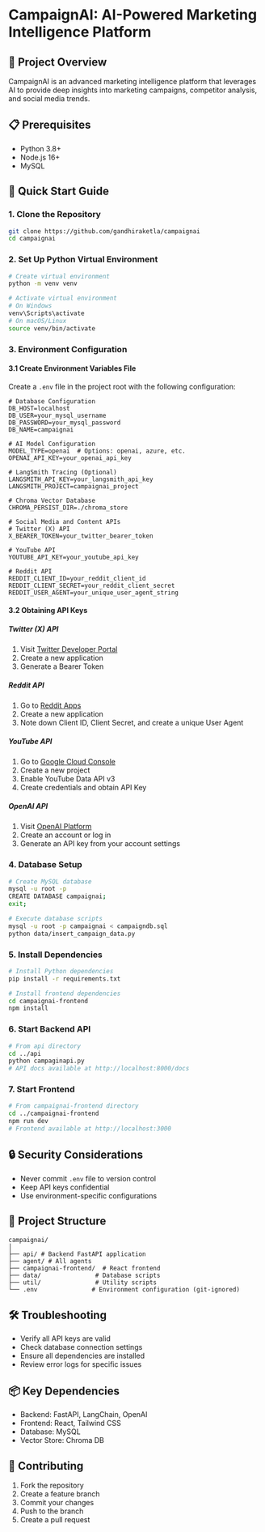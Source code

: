 # CampaignAI: AI-Powered Marketing Intelligence Platform

## 🌟 Project Overview
CampaignAI is an advanced marketing intelligence platform that leverages AI to provide deep insights into marketing campaigns, competitor analysis, and social media trends.

## 📋 Prerequisites
- Python 3.8+
- Node.js 16+
- MySQL


## 🚀 Quick Start Guide

### 1. Clone the Repository
```bash
git clone https://github.com/gandhiraketla/campaignai
cd campaignai
```

### 2. Set Up Python Virtual Environment
```bash
# Create virtual environment
python -m venv venv

# Activate virtual environment
# On Windows
venv\Scripts\activate
# On macOS/Linux
source venv/bin/activate
```

### 3. Environment Configuration

#### 3.1 Create Environment Variables File
Create a `.env` file in the project root with the following configuration:

```env
# Database Configuration
DB_HOST=localhost
DB_USER=your_mysql_username
DB_PASSWORD=your_mysql_password
DB_NAME=campaignai

# AI Model Configuration
MODEL_TYPE=openai  # Options: openai, azure, etc.
OPENAI_API_KEY=your_openai_api_key

# LangSmith Tracing (Optional)
LANGSMITH_API_KEY=your_langsmith_api_key
LANGSMITH_PROJECT=campaignai_project

# Chroma Vector Database
CHROMA_PERSIST_DIR=./chroma_store

# Social Media and Content APIs
# Twitter (X) API
X_BEARER_TOKEN=your_twitter_bearer_token

# YouTube API
YOUTUBE_API_KEY=your_youtube_api_key

# Reddit API
REDDIT_CLIENT_ID=your_reddit_client_id
REDDIT_CLIENT_SECRET=your_reddit_client_secret
REDDIT_USER_AGENT=your_unique_user_agent_string
```

#### 3.2 Obtaining API Keys

##### Twitter (X) API
1. Visit [Twitter Developer Portal](https://developer.twitter.com/en/portal/dashboard)
2. Create a new application
3. Generate a Bearer Token

##### Reddit API
1. Go to [Reddit Apps](https://www.reddit.com/prefs/apps)
2. Create a new application
3. Note down Client ID, Client Secret, and create a unique User Agent

##### YouTube API
1. Go to [Google Cloud Console](https://console.cloud.google.com/)
2. Create a new project
3. Enable YouTube Data API v3
4. Create credentials and obtain API Key

##### OpenAI API
1. Visit [OpenAI Platform](https://platform.openai.com/)
2. Create an account or log in
3. Generate an API key from your account settings

### 4. Database Setup
```bash
# Create MySQL database
mysql -u root -p
CREATE DATABASE campaignai;
exit;

# Execute database scripts
mysql -u root -p campaignai < campaigndb.sql
python data/insert_campaign_data.py
```

### 5. Install Dependencies
```bash
# Install Python dependencies
pip install -r requirements.txt

# Install frontend dependencies
cd campaignai-frontend
npm install
```

### 6. Start Backend API
```bash
# From api directory
cd ../api
python campaginapi.py
# API docs available at http://localhost:8000/docs
```

### 7. Start Frontend
```bash
# From campaignai-frontend directory
cd ../campaignai-frontend
npm run dev
# Frontend available at http://localhost:3000
```

## 🔒 Security Considerations
- Never commit `.env` file to version control
- Keep API keys confidential
- Use environment-specific configurations

## 📂 Project Structure
```
campaignai/
│
├── api/ # Backend FastAPI application     
├── agent/ # All agents        
├── campaignai-frontend/  # React frontend
├── data/               # Database scripts
├── util/               # Utility scripts
└── .env               # Environment configuration (git-ignored)
```

## 🛠 Troubleshooting
- Verify all API keys are valid
- Check database connection settings
- Ensure all dependencies are installed
- Review error logs for specific issues

## 📦 Key Dependencies
- Backend: FastAPI, LangChain, OpenAI
- Frontend: React, Tailwind CSS
- Database: MySQL
- Vector Store: Chroma DB

## 🤝 Contributing
1. Fork the repository
2. Create a feature branch
3. Commit your changes
4. Push to the branch
5. Create a pull request
